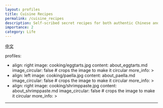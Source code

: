 ```yaml
---
layout: profiles
title: Cuisine Recipes
permalink: /cuisine_recipes
description: Self-scribed secret recipes for both authentic Chinese and Western cuisines
importance: 2
category: Life
---
```

<div class="button-row">
  <a href="cuisine_recipes_zh" class="fancy-button">中文</a>
</div>

profiles:
  - align: right
    image: cooking/eggtarts.jpg
    content: about_eggtarts.md
    image_circular: false # crops the image to make it circular
    more_info: >
  - align: left
    image: cooking/paella.jpg
    content: about_paella.md
    image_circular: false # crops the image to make it circular
    more_info: >
  - align: right
    image: cooking/shrimppaste.jpg
    content: about_shrimppaste.md
    image_circular: false # crops the image to make it circular
    more_info: >
---


